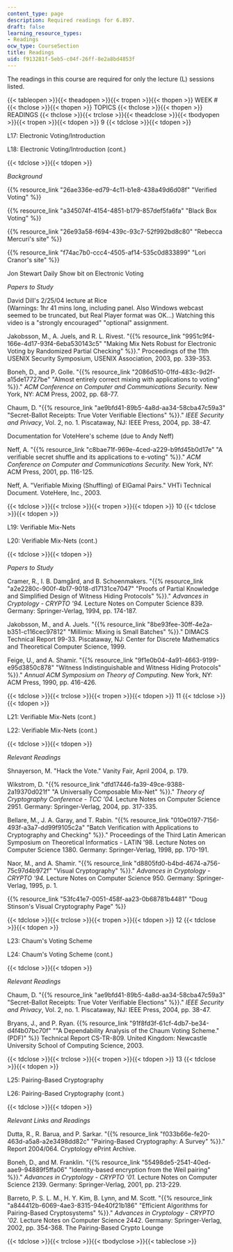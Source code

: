 ```yaml
---
content_type: page
description: Required readings for 6.897.
draft: false
learning_resource_types:
- Readings
ocw_type: CourseSection
title: Readings
uid: f913281f-5eb5-c04f-26ff-8e2a8bd4853f
---
```

The readings in this course are required for only the lecture (L) sessions listed.

{{< tableopen >}}{{< theadopen >}}{{< tropen >}}{{< thopen >}}
WEEK #
{{< thclose >}}{{< thopen >}}
TOPICS
{{< thclose >}}{{< thopen >}}
READINGS
{{< thclose >}}{{< trclose >}}{{< theadclose >}}{{< tbodyopen >}}{{< tropen >}}{{< tdopen >}}
9
{{< tdclose >}}{{< tdopen >}}

L17: Electronic Voting/Introduction

L18: Electronic Voting/Introduction (cont.)

{{< tdclose >}}{{< tdopen >}}

*Background*

{{% resource_link "26ae336e-ed79-4c11-b1e8-438a49d6d08f" "Verified Voting" %}}

{{% resource_link "a345074f-4154-4851-b179-857def5fa6fa" "Black Box Voting" %}}

{{% resource_link "26e93a58-f694-439c-93c7-52f992bd8c80" "Rebecca Mercuri's site" %}}

{{% resource_link "f74ac7b0-ccc4-4505-af14-535c0d833899" "Lori Cranor's site" %}}

Jon Stewart Daily Show bit on Electronic Voting

*Papers to Study*

David Dill's 2/25/04 lecture at Rice   
(Warnings: 1hr 41 mins long, including panel. Also Windows webcast seemed to be truncated, but Real Player format was OK…) Watching this video is a "strongly encouraged" "optional" assignment.

Jakobsson, M., A. Juels, and R. L. Rivest. "{{% resource_link "9951c9f4-166e-4d17-93f4-6eba530143c5" "Making Mix Nets Robust for Electronic Voting by Randomized Partial Checking" %}}." Proceedings of the 11th USENIX Security Symposium, USENIX Association, 2003, pp. 339-353.

Boneh, D., and P. Golle. "{{% resource_link "2086d510-01fd-483c-9d2f-a15de17727be" "Almost entirely correct mixing with applications to voting" %}}." *ACM Conference on Computer and Communications Security.* New York, NY: ACM Press, 2002, pp. 68-77.

Chaum, D. "{{% resource_link "ae9bfd41-89b5-4a8d-aa34-58cba47c59a3" "Secret-Ballot Receipts: True Voter Verifiable Elections" %}}." *IEEE Security and Privacy*, Vol. 2, no. 1. Piscataway, NJ: IEEE Press, 2004, pp. 38-47.

Documentation for VoteHere's scheme (due to Andy Neff)

Neff, A. "{{% resource_link "c8bae71f-969e-4ced-a229-b9fd45b0d17e" "A verifiable secret shuffle and its applications to e-voting" %}}." *ACM Conference on Computer and Communications Security.* New York, NY: ACM Press, 2001, pp. 116-125.

Neff, A. "Verifiable Mixing (Shuffling) of ElGamal Pairs." VHTi Technical Document. VoteHere, Inc., 2003.

{{< tdclose >}}{{< trclose >}}{{< tropen >}}{{< tdopen >}}
10
{{< tdclose >}}{{< tdopen >}}

L19: Verifiable Mix-Nets

L20: Verifiable Mix-Nets (cont.)

{{< tdclose >}}{{< tdopen >}}

*Papers to Study*

Cramer, R., I. B. Damgård, and B. Schoenmakers. "{{% resource_link "a2e2280c-900f-4b17-9018-d17131ce7047" "Proofs of Partial Knowledge and Simplified Design of Witness Hiding Protocols" %}}." *Advances in Cryptology - CRYPTO '94.* Lecture Notes on Computer Science 839. Germany: Springer-Verlag, 1994, pp. 174-187.

Jakobsson, M., and A. Juels. "{{% resource_link "8be93fee-30ff-4e2a-b351-c116cec97812" "Millimix: Mixing is Small Batches" %}}." DIMACS Technical Report 99-33. Piscataway, NJ: Center for Discrete Mathematics and Theoretical Computer Science, 1999.

Feige, U., and A. Shamir. "{{% resource_link "9f1e0b04-4a91-4663-9199-e95d3850c878" "Witness Indistinguishable and Witness Hiding Protocols" %}}." *Annual ACM Symposium on Theory of Computing.* New York, NY: ACM Press, 1990, pp. 416-426.

{{< tdclose >}}{{< trclose >}}{{< tropen >}}{{< tdopen >}}
11
{{< tdclose >}}{{< tdopen >}}

L21: Verifiable Mix-Nets (cont.)

L22: Verifiable Mix-Nets (cont.)

{{< tdclose >}}{{< tdopen >}}

*Relevant Readings*

Shnayerson, M. "Hack the Vote." Vanity Fair, April 2004, p. 179.

Wikstrom, D. "{{% resource_link "dfd17446-fa39-49ce-9388-2a19370d021f" "A Universally Composable Mix-Net" %}}." *Theory of Cryptography Conference - TCC '04.* Lecture Notes on Computer Science 2951. Germany: Springer-Verlag, 2004, pp. 317-335.

Bellare, M., J. A. Garay, and T. Rabin. "{{% resource_link "010e0197-7156-493f-a3a7-dd99f9105c2a" "Batch Verification with Applications to Cryptography and Checking" %}}." Proceedings of the Third Latin American Symposium on Theoretical Informatics - LATIN '98. Lecture Notes on Computer Science 1380. Germany: Springer-Verlag, 1998, pp. 170-191.

Naor, M., and A. Shamir. "{{% resource_link "d8805fd0-b4bd-4674-a756-75c97d4b972f" "Visual Cryptography" %}}." *Advances in Cryptology - CRYPTO '94.* Lecture Notes on Computer Science 950. Germany: Springer-Verlag, 1995, p. 1.

{{% resource_link "53fc41e7-0051-458f-aa23-0b68781b4481" "Doug Stinson's Visual Cryptography Page" %}}

{{< tdclose >}}{{< trclose >}}{{< tropen >}}{{< tdopen >}}
12
{{< tdclose >}}{{< tdopen >}}

L23: Chaum's Voting Scheme

L24: Chaum's Voting Scheme (cont.)

{{< tdclose >}}{{< tdopen >}}

*Relevant Readings*

Chaum, D. "{{% resource_link "ae9bfd41-89b5-4a8d-aa34-58cba47c59a3" "Secret-Ballot Receipts: True Voter Verifiable Elections" %}}." *IEEE Security and Privacy*, Vol. 2, no. 1. Piscataway, NJ: IEEE Press, 2004, pp. 38-47.

Bryans, J., and P. Ryan. {{% resource_link "91f8fd3f-61cf-4db7-be34-d4f4b07bc70f" "\"A Dependability Analysis of the Chaum Voting Scheme.\" (PDF)" %}} Technical Report CS-TR-809. United Kingdom: Newcastle University School of Computing Science, 2003.

{{< tdclose >}}{{< trclose >}}{{< tropen >}}{{< tdopen >}}
13
{{< tdclose >}}{{< tdopen >}}

L25: Pairing-Based Cryptography

L26: Pairing-Based Cryptography (cont.)

{{< tdclose >}}{{< tdopen >}}

*Relevant Links and Readings*

Dutta, R., R. Barua, and P. Sarkar. "{{% resource_link "f033b66e-fe20-463d-a5a8-a2e3498dd82c" "Pairing-Based Cryptography: A Survey" %}}." Report 2004/064. Cryptology ePrint Archive.

Boneh, D., and M. Franklin. "{{% resource_link "55498de5-2541-40ed-aae9-94889f5ffa06" "Identity-based encryption from the Weil pairing" %}}." *Advances in Cryptology - CRYPTO '01.* Lecture Notes on Computer Science 2139. Germany: Springer-Verlag, 2001, pp. 213-229.

Barreto, P. S. L. M., H. Y. Kim, B. Lynn, and M. Scott. "{{% resource_link "a844412b-6069-4ae3-8315-94e40f21b186" "Efficient Algorithms for Pairing-Based Cryptosystems" %}}." *Advances in Cryptology - CRYPTO '02.* Lecture Notes on Computer Science 2442. Germany: Springer-Verlag, 2002, pp. 354-368. The Pairing-Based Crypto Lounge

{{< tdclose >}}{{< trclose >}}{{< tbodyclose >}}{{< tableclose >}}